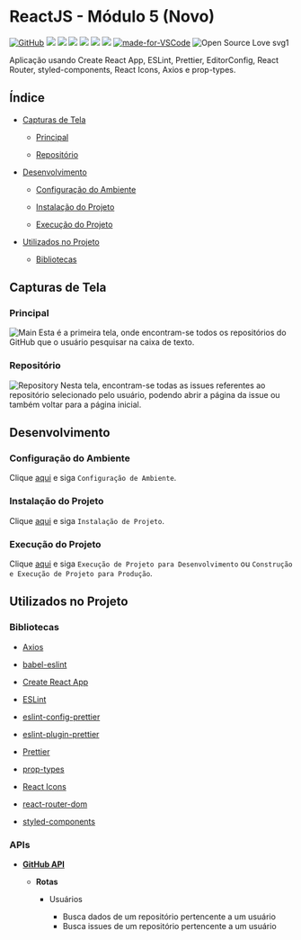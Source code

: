 # ReactJS - Módulo 5 (Novo)

[![GitHub](https://img.shields.io/github/license/mashape/apistatus.svg)](https://github.com/osvaldokalvaitir/reactjs-modulo5-novo/blob/master/LICENSE)
![](https://img.shields.io/github/package-json/v/osvaldokalvaitir/reactjs-modulo5-novo.svg)
![](https://img.shields.io/github/last-commit/osvaldokalvaitir/reactjs-modulo5-novo.svg?color=red)
![](https://img.shields.io/github/languages/top/osvaldokalvaitir/reactjs-modulo5-novo.svg?color=yellow)
![](https://img.shields.io/github/languages/count/osvaldokalvaitir/reactjs-modulo5-novo.svg?color=lightgrey)
![](https://img.shields.io/github/languages/code-size/osvaldokalvaitir/reactjs-modulo5-novo.svg)
![](https://img.shields.io/github/repo-size/osvaldokalvaitir/reactjs-modulo5-novo.svg?color=blueviolet)
[![made-for-VSCode](https://img.shields.io/badge/Made%20for-VSCode-1f425f.svg)](https://code.visualstudio.com/)
![Open Source Love svg1](https://badges.frapsoft.com/os/v1/open-source.svg?v=103)

Aplicação usando Create React App, ESLint, Prettier, EditorConfig, React Router, styled-components, React Icons, Axios e prop-types.

## Índice

- [Capturas de Tela](#capturas-de-tela)

  - [Principal](#principal)

  - [Repositório](#repositório)

- [Desenvolvimento](#desenvolvimento)

  - [Configuração do Ambiente](#configuração-do-ambiente)

  - [Instalação do Projeto](#instalação-do-projeto)

  - [Execução do Projeto](#execução-do-projeto)

- [Utilizados no Projeto](#utilizados-no-projeto)

  - [Bibliotecas](#bibliotecas)

## Capturas de Tela

### Principal

![Main](/.github/assets/main.png)
Esta é a primeira tela, onde encontram-se todos os repositórios do GitHub que o usuário pesquisar na caixa de texto.

### Repositório

![Repository](/.github/assets/repository.png)
Nesta tela, encontram-se todas as issues referentes ao repositório selecionado pelo usuário, podendo abrir a página da issue ou também voltar para a página inicial.

## Desenvolvimento

### Configuração do Ambiente

Clique [aqui](https://github.com/osvaldokalvaitir/projects-settings/blob/master/README.md) e siga `Configuração de Ambiente`.

### Instalação do Projeto

Clique [aqui](https://github.com/osvaldokalvaitir/projects-settings/blob/master/nodejs/nodejs.md) e siga `Instalação de Projeto`.

### Execução do Projeto

Clique [aqui](https://github.com/osvaldokalvaitir/projects-settings/blob/master/nodejs/libs/create-react-app.md) e siga `Execução de Projeto para Desenvolvimento` ou `Construção e Execução de Projeto para Produção`.

## Utilizados no Projeto

### Bibliotecas

- [Axios](https://github.com/osvaldokalvaitir/projects-settings/blob/master/nodejs/libs/axios.md)

- [babel-eslint](https://github.com/osvaldokalvaitir/projects-settings/blob/master/nodejs/libs/babel-eslint.md)

- [Create React App](https://github.com/osvaldokalvaitir/projects-settings/blob/master/nodejs/libs/create-react-app.md)

- [ESLint](https://github.com/osvaldokalvaitir/projects-settings/blob/master/nodejs/libs/eslint.md)

- [eslint-config-prettier](https://github.com/osvaldokalvaitir/projects-settings/blob/master/nodejs/libs/eslint-config-prettier.md)

- [eslint-plugin-prettier](https://github.com/osvaldokalvaitir/projects-settings/blob/master/nodejs/libs/eslint-plugin-prettier.md)

- [Prettier](https://github.com/osvaldokalvaitir/projects-settings/blob/master/nodejs/libs/prettier.md)

- [prop-types](https://github.com/osvaldokalvaitir/projects-settings/blob/master/nodejs/libs/prop-types.md)

- [React Icons](https://github.com/osvaldokalvaitir/projects-settings/blob/master/nodejs/libs/react-icons.md)

- [react-router-dom](https://github.com/osvaldokalvaitir/projects-settings/blob/master/nodejs/libs/react-router-dom.md)

- [styled-components](https://github.com/osvaldokalvaitir/projects-settings/blob/master/nodejs/libs/styled-components.md)

### APIs

- **[GitHub API](https://github.com/osvaldokalvaitir/projects-settings/blob/master/api/github-api.md)**

  - **Rotas**

    - Usuários

      - Busca dados de um repositório pertencente a um usuário
      - Busca issues de um repositório pertencente a um usuário
